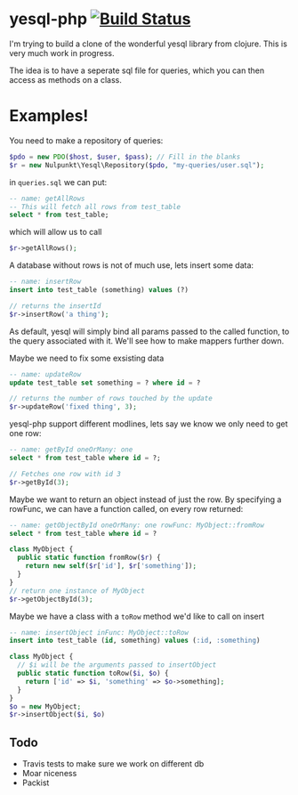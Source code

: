 # yesql-php [![Build Status](https://travis-ci.org/nulpunkt/yesql-php.png?branch=master)](https://travis-ci.org/nulpunkt/yesql-php)

I'm trying to build a clone of the wonderful yesql library from clojure. This
is very much work in progress.

The idea is to have a seperate sql file for queries, which you can then access
as methods on a class.

# Examples!

You need to make a repository of queries:

```php
$pdo = new PDO($host, $user, $pass); // Fill in the blanks
$r = new Nulpunkt\Yesql\Repository($pdo, "my-queries/user.sql");
```
in `queries.sql` we can put:

```sql
-- name: getAllRows
-- This will fetch all rows from test_table
select * from test_table;
```
which will allow us to call

```php
$r->getAllRows();
```

A database without rows is not of much use, lets insert some data:
```sql
-- name: insertRow
insert into test_table (something) values (?)

```
```php
// returns the insertId
$r->insertRow('a thing');
```

As default, yesql will simply bind all params passed to the called function, to
the query associated with it. We'll see how to make mappers further down.

Maybe we need to fix some exsisting data
```sql
-- name: updateRow
update test_table set something = ? where id = ?

```
```php
// returns the number of rows touched by the update
$r->updateRow('fixed thing', 3);
```

yesql-php support different modlines, lets say we know we only need to get one
row:

```sql
-- name: getById oneOrMany: one
select * from test_table where id = ?;
```
```php
// Fetches one row with id 3
$r->getById(3);
```

Maybe we want to return an object instead of just the row. By specifying a
rowFunc, we can have a function called, on every row returned:

```sql
-- name: getObjectById oneOrMany: one rowFunc: MyObject::fromRow
select * from test_table where id = ?
```
```php
class MyObject {
  public static function fromRow($r) {
    return new self($r['id'], $r['something']);
  }
}
// return one instance of MyObject
$r->getObjectById(3);
```

Maybe we have a class with a `toRow` method we'd like to call on insert
```sql
-- name: insertObject inFunc: MyObject::toRow
insert into test_table (id, something) values (:id, :something)
```
```php
class MyObject {
  // $i will be the arguments passed to insertObject
  public static function toRow($i, $o) {
    return ['id' => $i, 'something' => $o->something];
  }
}
$o = new MyObject;
$r->insertObject($i, $o) 
```

## Todo

 * Travis tests to make sure we work on different db
 * Moar niceness
 * Packist
